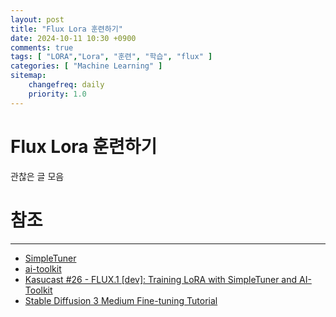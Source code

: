```yaml
---
layout: post
title: "Flux Lora 훈련하기"
date: 2024-10-11 10:30 +0900
comments: true
tags: [ "LORA","Lora", "훈련", "학습", "flux" ]
categories: [ "Machine Learning" ]
sitemap:
    changefreq: daily
    priority: 1.0
---
```

# Flux Lora 훈련하기

관찮은 글 모음

# 참조
-----

* [SimpleTuner](https://github.com/bghira/SimpleTuner)
* [ai-toolkit](https://github.com/ostris/ai-toolkit)
* [Kasucast #26 - FLUX.1 [dev]: Training LoRA with SimpleTuner and AI-Toolkit](https://www.youtube.com/watch?v=se3qpLkJnrk)
* [Stable Diffusion 3 Medium Fine-tuning Tutorial](https://stability.ai/learning-hub/stable-diffusion-3-medium-fine-tuning-tutorial)
